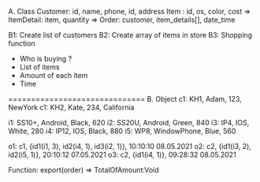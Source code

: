A. Class
Customer: id, name, phone, id, address
Item	: id, os, color, cost
=> ItemDetail: item, quantity
=> Order: customer, item_details[], date_time


B1: Create list of customers
B2: Create array of items in store
B3: Shopping function
+ Who is buying ?
+ List of items
+ Amount of each item
+ Time

==============================
B. Object
c1: KH1, Adam, 123, NewYork
c1: KH2, Kate, 234, California

i1: SS10+, Android, Black, 620
i2: SS20U, Android, Green, 840
i3: IP4, IOS, White, 280
i4: IP12, IOS, Black, 880
i5: WP8, WindowPhone, Blue, 560

o1: c1, {id1(i1, 3), id2(i4, 1), id3(i2, 1)}, 10:10:10 08.05.2021 
o2: c2, {id1(i3, 2), id2(i5, 1)}, 20:10:12 07.05.2021
o3: c2, {id1(i4, 1)}, 09:28:32 08.05.2021

Function: export(order) => TotalOfAmount:Void